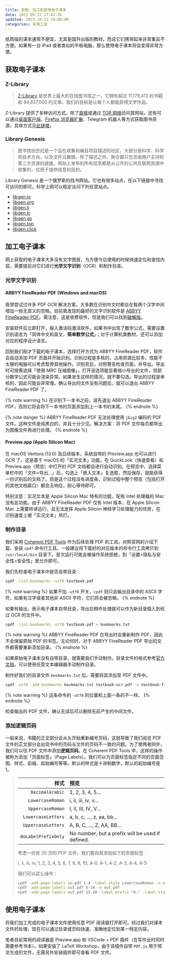 ```yaml
---
title: 获取、加工和使用电子课本
date: 2022-09-22 17:42:26
updated: 2023-10-31 19:00:00
categories: 实用工具
---
```


纸质版的课本通常不便宜，尤其是国外出版的教材，而且它们携带起来非常重且不方便。如果有一台 iPad 或者类似的平板电脑，那么使用电子课本将会变得非常方便。

## 获取电子课本

### Z-Library

> [Z-Library](https://zh.singlelogin.se/) 是世界上最大的在线图书馆之一，它拥有超过 11,179,413 的书籍和 84,837,000 的文章。我们的目标是让每个人都能获得文学作品。

Z-Library 提供了多种访问方式，除了[直接](https://zh.singlelogin.se/)或通过 [TOR 网络](http://loginzlib2vrak5zzpcocc3ouizykn6k5qecgj2tzlnab5wcbqhembyd.onion)访问其网站，还有可以通过[桌面客户端](https://zh.go-to-zlibrary.se/soft/zlibrary-setup-latest.dmg)、[Firefox 浏览器扩展](https://zh.go-to-zlibrary.se/soft/mozilla-addon-latest.xpi)、Telegram 机器人等方式获取图书资源，具体方式见[此链接](https://zh.go-to-zlibrary.se/)。

### Library Genesis

> 图书馆创世纪是一个旨在收集和编目项目描述的社区，大部分是科学、科学和技术方向，以及文件元数据。除了描述之外，聚合器只包含由用户主持的第三方资源的链接。网站上发布的所有信息都是从公开的公共互联网资源中收集的，仅用于提供信息的目的。

Library Genesis 是一个俄罗斯的找书网站。它也有很多站点，在以下链接中寻找可访问的即可。科学上网可以稳定访问下列任意站点。
- [libgen.io](https://libgen.io)
- [libgen.org](https://libgen.org)
- [libgen.li](https://libgen.li)
- [libgen.lc](https://libgen.lc)
- [libgen.gs](https://libgen.gs)
- [libgen.top](https://libgen.top)
- [libgen.click](https://libgen.click)

## 加工电子课本

网上获取的电子课本大多没有文字图层，为方便今后使用的时候快速定位和查找内容，需要提前对它们进行**光学文字识别**（OCR）和制作目录。

### 光学文字识别

#### ABBYY FineReader PDF (Windows and macOS)

我曾尝试过许多 PDF OCR 解决方案，大多数在识别中文时都会在每两个汉字中间增加一些无意义的空格。目前我发现的最好的文字识别软件是 [ABBYY FineReader PDF](https://pdf.abbyy.com/finereader-pdf-for-mac/)。需注意，这是收费软件，但是我们可以找到[破解版](https://appstorrent.ru/16-abbyy-finereader-pdf.html)。

安装软件后立即打开，输入激活码激活软件。如果书中出现了数学公式，需要设置识别语言为「简体中文和英文，**简单数学公式**」；对于计算机类教材，还可以添加对应的程序设计语言。

回到我们刚才下载的电子课本，选择打开方式为 ABBYY FineReader PDF，软件会自动添加 PDF 页面并开始识别。识别过程是多核的，占用资源比较多，性能不太够的电脑可以考虑暂停其他操作。识别完后，对照警告检查页面，并导出。导出时可按需选择「使用 MRC 压缩图像」，打开该选项能显著缩小导出的文件，但部分数学公式可能会渲染异常。如果发生这样的情况，就不要勾选。导出的过程是单核的，因此可能会非常慢。确认导出的文件没有问题后，就可以退出 ABBYY FineReader PDF 了。

{% note warning %}
在识别下一本书之前，请先退出 ABBYY FineReader PDF，否则它将会将下一本书的页面添加到上一本书的末尾。
{% endnote %}

{% note danger %}
ABBYY FineReader PDF 无法处理使用 `jbig2` 编码的 PDF 文件。这种文件是纯黑白的，并且十分少见。解决方案：将 PDF 文件每页都导出为图像文件再进行处理。
{% endnote %}

#### Preview.app (Apple Silicon Mac)

在 macOS Ventura (13.0) 及后续版本，系统自带的 Preview.app 也可以进行 OCR 了。这是基于 macOS 的「实况文本」功能，在 QuickLook（快速查看）和 Preview.app（预览）中打开的 PDF 文档都会进行自动识别。在预览中，选择菜单栏中的「文件>导出…」后，勾选上「嵌入文本」复选框，然后保存，就能获得一份识别后的文档了。但是这个过程没有进度条，识别过程中整个预览（包括打开的其他文档窗口）都会无响应，耐心等待即可。

特别注意：实况文本是 Apple Silicon Mac 特有的功能，配有 Intel 处理器的 Mac 没有此功能。由于 ABBYY FineReader PDF 仅有 Intel 版本，在 Apple Silicon Mac 上需要转译运行，且无法发挥 Apple Silicon 神经学习处理能力的优势，在识别速度上被「实况文本」吊打。

### 制作目录

我们采用 [Coherent PDF Tools](https://www.coherentpdf.com/) 作为后续处理 PDF 的工具。对照官网的介绍下载、安装 `cpdf` 命令行工具。一般建议将下载好的对应版本的命令行工具拷贝到 `/usr/local/bin` 目录下。首次运行可能会被操作系统拒绝，到「设置>隐私与安全性>安全性」里允许即可。

我们先检查电子课本中是否自带目录：

```sh
cpdf -list-bookmarks -utf8 textbook.pdf
```

{% note warning %}
如果不加 `-utf8` 开关，`cpdf` 则只会输出目录中的 ASCII 字符，如果有汉字或者其他非 ASCII 字符，它们将会被忽略。
{% endnote %}

如果有输出，表示电子课本自带目录，导出后稍作处理就可以作为新目录插入到经过 OCR 的文件中。

```sh
cpdf -list-bookmarks -utf8 textbook.pdf > bookmarks.txt
```

{% note warning %}
ABBYY FineReader PDF 在导出时会重新制作 PDF，因此不会保留原始 PDF 的书签。无论何时，对于 ABBYY FineReader PDF 导出的文件都需要重新添加目录。
{% endnote %}

如果原始电子课本没有自带目录，就需要我们手动制作。目录文件的格式参考[官方文档](https://www.coherentpdf.com/cpdfmanual.pdf)，可以使用任意文本编辑器手动制作目录。

制作好我们的目录文件 `bookmarks.txt` 后，需要将其添加至 PDF 文件中。

```sh
cpdf -utf8 -add-bookmarks bookmarks.txt textbook-ocr.pdf -o textbook-final.pdf
```

{% note warning %}
这条命令的 `-utf8` 的位置和上面一条的不一样。
{% endnote %}

检查输出的 PDF 文件，确认无误后可以删除先前产生的中间文件。

### 添加逻辑页码

一般来说，书籍的正文部分会从头开始重新编号页码，这就导致了我们阅览 PDF 文件的正文部分会出现书中的页码与文件的页码不一致的问题。为了使两者同步，我们可以往 PDF 文件中添加**逻辑页码**。在 Coherent PDF Tools 中，这样的操作被称为添加「页面标签」（Page Labels）。我们可以为页面标签指定不同的页面范围、样式、前缀、起始编号等等。默认的样式是十进制数字，默认的起始编号是 1。

> |样式|预览|
> |-:|:-|
> |`DecimalArabic`|1, 2, 3, 4, 5...|
> |`LowercaseRoman`|i, ii, iii, iv, v...|
> |`UppercaseRoman`|I, II, III, IV, V...|
> |`LowercaseLetters`|a, b, c, ..., z, aa, bb...|
> |`UppercaseLetters`|A, B, C, ..., Z, AA, BB...|
> |`NoLabelPrefixOnly`|No number, but a prefix will be used if defined.|
> 
> 考虑一份有 20 页的 PDF 文件，我们要向其添加如下的页面标签：
> 
> i, ii, iii, iv, 1, 2, 3, 4, 5, 6, 7, 8, 9, 10, A-0, A-1, A-2, A-3, A-4, A-5
> 
> 我们可以这么操作：
> ```sh
> cpdf -add-page-labels in.pdf 1-4 -label-style LowercaseRoman -o out.pdf
> cpdf -add-page-labels out.pdf 5-14 -o out.pdf
> cpdf -add-page-labels out.pdf 15-20 -label-prefix "A-" -label-startval 0 -o out.pdf
> ```

## 使用电子课本

将我们加工完成的电子课本文件使用任意 PDF 阅读器打开即可。经过我们对课本文件的处理，现在可以通过目录或页码快速、准确地定位到某一特定内容。

笔者目前常用的阅读器是 Preview.app 和 VSCode + PDF 插件（在写作业时同时需要参考书本）。如果安装了 LaTeX Workshop，由于该插件自带 `PDF.js` 用于预览生成的文件，无需另外安装插件即可查看 PDF 文件。
